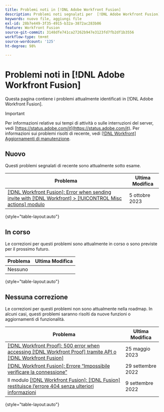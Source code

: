 ```yaml
---
title: Problemi noti in [!DNL Adobe Workfront Fusion]
description: Problemi noti segnalati per  [!DNL Adobe Workfront Fusion]
keywords: nuovo file, aggiungi file
exl-id: 28b7e449-3f35-4915-b32a-3872ac283b06
feature: Workfront Fusion
source-git-commit: 3148dfe741ca27262b947e3123fd7fb2df1b3556
workflow-type: tm+mt
source-wordcount: '125'
ht-degree: 98%

---
```


# Problemi noti in [!DNL Adobe Workfront Fusion]

Questa pagina contiene i problemi attualmente identificati in [!DNL Adobe Workfront Fusion].

>[!IMPORTANT]
>
>Per informazioni relative sui tempi di attività o sulle interruzioni del server, vedi [https://status.adobe.com/it](https://status.adobe.com/it). Per informazioni sui problemi risolti di recente, vedi [[!DNL Workfront] Aggiornamenti di manutenzione](../maintenance/current-updates.md).

## Nuovo

Questi problemi segnalati di recente sono attualmente sotto esame.

| **Problema** | **Ultima Modifica** |
| -----------------------------------------------------------------| ----------------- |
| [[!DNL Workfront Fusion]: Error when sending invite with [!DNL Workfront] > [!UICONTROL Misc actions] modulo](known-issues-workfront-fusion/fusion-send-invite-error.md) | 5 ottobre 2023 |

{style="table-layout:auto"}


## In corso

Le correzioni per questi problemi sono attualmente in corso o sono previste per il prossimo futuro.

| **Problema** | **Ultima Modifica** |
| -----------------------------------------------------------------| ----------------- |
| Nessuno |  |

{style="table-layout:auto"}

## Nessuna correzione

Le correzioni per questi problemi non sono attualmente nella roadmap. In alcuni casi, questi problemi saranno risolti da nuove funzioni o aggiornamenti di funzionalità.

| **Problema** | **Ultima Modifica** |
| -----------------------------------------------------------------| ----------------- |
| [[!DNL Workfront Proof]: 500 error when accessing [!DNL Workfront Proof]  tramite API o  [!DNL Workfront Fusion]](known-issues-workfront-proof/proof-500-error-getallproofs.md) | 25 maggio 2023 |
| [[!DNL Workfront Fusion]: Errore “Impossibile verificare la connessione”](known-issues-workfront-fusion/fusion-401-error-must-reauthenicate-connection.md) | 29 settembre 2022 |
| Il modulo [[!DNL Workfront Fusion]: [!DNL Fusion] restituisce l’errore 404 senza ulteriori informazioni](known-issues-workfront-fusion/fusion-404-error-no-description.md) | 9 settembre 2022 |

{style="table-layout:auto"}

